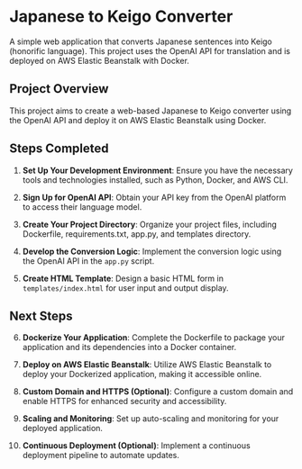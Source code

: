 # Japanese to Keigo Converter

A simple web application that converts Japanese sentences into Keigo (honorific language). This project uses the OpenAI API for translation and is deployed on AWS Elastic Beanstalk with Docker.

## Project Overview

This project aims to create a web-based Japanese to Keigo converter using the OpenAI API and deploy it on AWS Elastic Beanstalk using Docker.

## Steps Completed

1. **Set Up Your Development Environment**: Ensure you have the necessary tools and technologies installed, such as Python, Docker, and AWS CLI.

2. **Sign Up for OpenAI API**: Obtain your API key from the OpenAI platform to access their language model.

3. **Create Your Project Directory**: Organize your project files, including Dockerfile, requirements.txt, app.py, and templates directory.

4. **Develop the Conversion Logic**: Implement the conversion logic using the OpenAI API in the `app.py` script.

5. **Create HTML Template**: Design a basic HTML form in `templates/index.html` for user input and output display.

## Next Steps

6. **Dockerize Your Application**: Complete the Dockerfile to package your application and its dependencies into a Docker container.

7. **Deploy on AWS Elastic Beanstalk**: Utilize AWS Elastic Beanstalk to deploy your Dockerized application, making it accessible online.

8. **Custom Domain and HTTPS (Optional)**: Configure a custom domain and enable HTTPS for enhanced security and accessibility.

9. **Scaling and Monitoring**: Set up auto-scaling and monitoring for your deployed application.

10. **Continuous Deployment (Optional)**: Implement a continuous deployment pipeline to automate updates.


